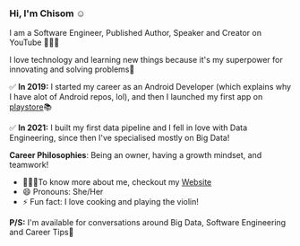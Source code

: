 ### Hi, I'm Chisom :relaxed:

I am a Software Engineer, Published Author, Speaker and Creator on YouTube 👩🏽‍💻

I love technology and learning new things because it's my superpower for innovating and solving problems🚀

✅ **In 2019:**
I started my career as an Android Developer (which explains why I have alot of Android repos, lol), and then I launched my first app on [playstore](https://play.google.com/store/apps/details?id=com.chisom.igboamaka)📚

✅ **In 2021:**
I built my first data pipeline and I fell in love with Data Engineering, since then I've specialised mostly on Big Data!

**Career Philosophies**: Being an owner, having a growth mindset, and teamwork!

- 👩🏽‍💻To know more about me, checkout my [Website](https://www.chisomnwokwu.com/)
- 😄 Pronouns: She/Her
- ⚡ Fun fact: I love cooking and playing the violin!

**P/S:** I'm available for conversations around Big Data, Software Engineering and Career Tips🎤

